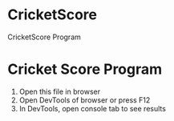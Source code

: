 # CricketScore
CricketScore Program


<h1>Cricket Score Program</h1>
    <ol>
        <li>Open this file in browser</li>
        <li>Open DevTools of browser or press F12</li>
        <li>In DevTools, open console tab to see results</li>
    </ol>
